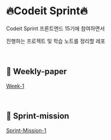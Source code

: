 # 🔥Codeit Sprint🔥

Codeit Sprint 프론트엔드 15기에 참여하면서

진행하는 프로젝트 및 학습 노트를 정리할 레포

<br>

## 📖 Weekly-paper

<a href="weekly paper/week 1/weekly paper.md">Week-1</a>

<br>

## 🎯 Sprint-mission

<a href="https://github.com/codeit-bootcamp-frontend/15-Sprint-Mission/pull/7">Sprint-Mission-1</a>
